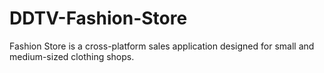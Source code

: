 # DDTV-Fashion-Store
Fashion Store is a cross-platform sales application designed for small and medium-sized clothing shops.
